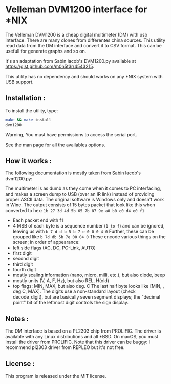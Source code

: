 # Velleman DVM1200 interface for *NIX

The Velleman DVM1200 is a cheap digital multimeter (DM) with usb interface. There are many clones from differentes china sources. This utility read data from the DM interface and convert it to CSV format. This can be usefull for generate graphs and so on.

It's an adaptation from Sabin Iacob's DVM1200.py available at https://gist.github.com/m0n5t3r/4543215. 

This utility has no dependency and should works on any *NIX system with USB support.

## Installation : 
To install the utility, type:
```sh
make && make install
dvm1200
```
Warning, You must have permissions to access the serial port.

See the man page for all the availables options.

## How it works :
The following documentation is mostly taken from Sabin Iacob's dvm1200.py:

The multimeter is as dumb as they come when it comes to PC interfacing, and makes a screen dump to USB (over an IR link) instead of providing proper ASCII data. The original software is Windows only and doesn't work in Wine.
The output consists of 15 bytes packet that look like this when converted to 
hex: `1b 27 3d 4d 5b 65 7b 87 9e a0 b0 c0 d4 e0 f1`
* Each packet end with f1
* 4 MSB of each byte is a sequence number (`1 to f`) and can be ignored, leaving us with
    `b 7 d d b 5 b 7 e 0 0 0 4 0`
Further, these can be grouped like
    `b 7d db 5b 7e 00 04 0`
These encode various things on the screen; in order of appearance:
* left side flags (AC, DC, PC-Link, AUTO)
* first digit
* second digit
* third digit
* fourth digit
* mostly scaling information (nano, micro, milli, etc.), but also diode, beep
* mostly units (V, A, F, Hz), but also REL, H(old)
* top flags: MIN, MAX, but also deg. C
The last half byte looks like [MIN, <no idea>, deg.C, MAX]. The digits use a
non-standard layout (check decode_digit), but are basically seven segment
displays; the "decimal point" bit of the leftmost digit controls the sign display.

## Notes :
The DM interface is based on a PL2303 chip from PROLIFIC. The driver is available with any Linux distributions and all *BSD.  On macOS, you must install the driver from PROLIFIC. Note that this driver can be buggy: I recommend pl2303 driver from REPLEO but it's not free.

## License :
This program is released under the MIT license.
